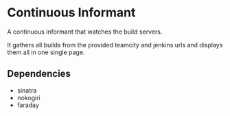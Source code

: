# Continuous Informant

A continuous informant that watches the build servers.

It gathers all builds from the provided teamcity and jenkins urls and displays them all in one single page.

## Dependencies
* sinatra
* nokogiri
* faraday
